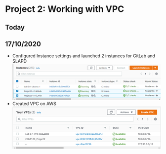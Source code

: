 # Project 2:  Working with VPC

## Today

## 17/10/2020

- Configured Instance settings and launched 2 instances for GitLab and SLAPD
![Instances](images/project2-instances.PNG)
- Created VPC on AWS
![VPC](images/project2-VPC.PNG)
